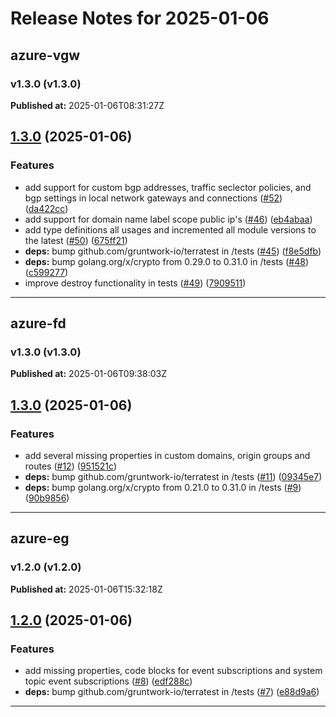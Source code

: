 # Release Notes for 2025-01-06

## azure-vgw
### v1.3.0 (v1.3.0)
**Published at:** 2025-01-06T08:31:27Z

## [1.3.0](https://github.com/CloudNationHQ/terraform-azure-vgw/compare/v1.2.1...v1.3.0) (2025-01-06)


### Features

* add support for custom bgp addresses, traffic seclector policies, and bgp settings in local network gateways and connections ([#52](https://github.com/CloudNationHQ/terraform-azure-vgw/issues/52)) ([da422cc](https://github.com/CloudNationHQ/terraform-azure-vgw/commit/da422cccdff3da3bd51cefb19e01d496147102c3))
* add support for domain name label scope public ip's ([#46](https://github.com/CloudNationHQ/terraform-azure-vgw/issues/46)) ([eb4abaa](https://github.com/CloudNationHQ/terraform-azure-vgw/commit/eb4abaa1bda6caf05c80b537cdbbb7bcf9e47271))
* add type definitions all usages and incremented all module versions to the latest ([#50](https://github.com/CloudNationHQ/terraform-azure-vgw/issues/50)) ([675ff21](https://github.com/CloudNationHQ/terraform-azure-vgw/commit/675ff211a4079b97cd08461f4b502f88d73b7a5b))
* **deps:** bump github.com/gruntwork-io/terratest in /tests ([#45](https://github.com/CloudNationHQ/terraform-azure-vgw/issues/45)) ([f8e5dfb](https://github.com/CloudNationHQ/terraform-azure-vgw/commit/f8e5dfbcf8a7ca55046ba3dcb5ab405d146ae1f6))
* **deps:** bump golang.org/x/crypto from 0.29.0 to 0.31.0 in /tests ([#48](https://github.com/CloudNationHQ/terraform-azure-vgw/issues/48)) ([c599277](https://github.com/CloudNationHQ/terraform-azure-vgw/commit/c599277b6e0821ac449ad5e6f8871bc54141b2ec))
* improve destroy functionality in tests ([#49](https://github.com/CloudNationHQ/terraform-azure-vgw/issues/49)) ([7909511](https://github.com/CloudNationHQ/terraform-azure-vgw/commit/790951105deb6c5247d9300f478d1c782bf07dec))

---

## azure-fd
### v1.3.0 (v1.3.0)
**Published at:** 2025-01-06T09:38:03Z

## [1.3.0](https://github.com/CloudNationHQ/terraform-azure-fd/compare/v1.2.0...v1.3.0) (2025-01-06)


### Features

* add several missing properties in custom domains, origin groups and routes ([#12](https://github.com/CloudNationHQ/terraform-azure-fd/issues/12)) ([951521c](https://github.com/CloudNationHQ/terraform-azure-fd/commit/951521cf00173f7d91b1a9fb078a73e9b78c6ae4))
* **deps:** bump github.com/gruntwork-io/terratest in /tests ([#11](https://github.com/CloudNationHQ/terraform-azure-fd/issues/11)) ([09345e7](https://github.com/CloudNationHQ/terraform-azure-fd/commit/09345e78bcbd0d6fbeee36a4ceacb6b8aeb0ad6f))
* **deps:** bump golang.org/x/crypto from 0.21.0 to 0.31.0 in /tests ([#9](https://github.com/CloudNationHQ/terraform-azure-fd/issues/9)) ([90b9856](https://github.com/CloudNationHQ/terraform-azure-fd/commit/90b9856ec64ccc594fbe45b0e3634f6a12d0253e))

---

## azure-eg
### v1.2.0 (v1.2.0)
**Published at:** 2025-01-06T15:32:18Z

## [1.2.0](https://github.com/CloudNationHQ/terraform-azure-eg/compare/v1.1.0...v1.2.0) (2025-01-06)


### Features

* add missing properties, code blocks for event subscriptions and system topic event subscriptions ([#8](https://github.com/CloudNationHQ/terraform-azure-eg/issues/8)) ([edf288c](https://github.com/CloudNationHQ/terraform-azure-eg/commit/edf288c390e1bcb3be93f2cb0b2352b29223108c))
* **deps:** bump github.com/gruntwork-io/terratest in /tests ([#7](https://github.com/CloudNationHQ/terraform-azure-eg/issues/7)) ([e88d9a6](https://github.com/CloudNationHQ/terraform-azure-eg/commit/e88d9a6b94d1e4339c94f020c73e53f0781ecfb1))

---

